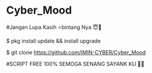 # Cyber_Mood

#Jangan Lupa Kasih ⭐bintang Nya 😇🙏

$ pkg install update && install upgrade

$ git clone https://github.com/IMIN-CYBER/Cyber_Mood

#SCRIPT FREE 100% 
SEMOGA SENANG SAYANK KU 🥰😘

